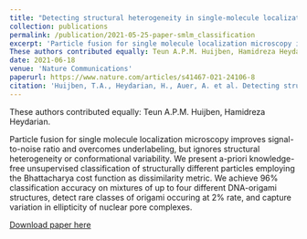 ```yaml
---
title: "Detecting structural heterogeneity in single-molecule localization microscopy data"
collection: publications
permalink: /publication/2021-05-25-paper-smlm_classification
excerpt: 'Particle fusion for single molecule localization microscopy improves signal-to-noise ratio and overcomes underlabeling, but ignores structural heterogeneity or conformational variability. We present a-priori knowledge-free unsupervised classification of structurally different particles employing the Bhattacharya cost function as dissimilarity metric. We achieve 96% classification accuracy on mixtures of up to four different DNA-origami structures, detect rare classes of origami occuring at 2% rate, and capture variation in ellipticity of nuclear pore complexes.'  
These authors contributed equally: Teun A.P.M. Huijben, Hamidreza Heydarian.
date: 2021-06-18
venue: 'Nature Communications'
paperurl: https://www.nature.com/articles/s41467-021-24106-8
citation: 'Huijben, T.A., Heydarian, H., Auer, A. et al. Detecting structural heterogeneity in single-molecule localization microscopy data. Nat Commun 12, 3791 (2021).'
---
```

These authors contributed equally: Teun A.P.M. Huijben, Hamidreza Heydarian.

Particle fusion for single molecule localization microscopy improves signal-to-noise ratio and overcomes underlabeling, but ignores structural heterogeneity or conformational variability. We present a-priori knowledge-free unsupervised classification of structurally different particles employing the Bhattacharya cost function as dissimilarity metric. We achieve 96% classification accuracy on mixtures of up to four different DNA-origami structures, detect rare classes of origami occuring at 2% rate, and capture variation in ellipticity of nuclear pore complexes.

[Download paper here](https://www.nature.com/articles/s41467-021-24106-8)
